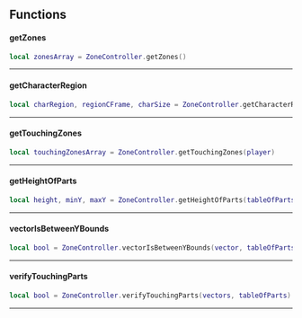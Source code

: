 ## Functions

#### getZones
```lua
local zonesArray = ZoneController.getZones()
```

----
#### getCharacterRegion
```lua
local charRegion, regionCFrame, charSize = ZoneController.getCharacterRegion(player)
```

----
#### getTouchingZones
```lua
local touchingZonesArray = ZoneController.getTouchingZones(player)
```

----
#### getHeightOfParts
```lua
local height, minY, maxY = ZoneController.getHeightOfParts(tableOfParts)
```

----
#### vectorIsBetweenYBounds
```lua
local bool = ZoneController.vectorIsBetweenYBounds(vector, tableOfParts)
```

----
#### verifyTouchingParts
```lua
local bool = ZoneController.verifyTouchingParts(vectors, tableOfParts)
```

----

